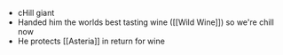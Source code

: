 - cHill giant
- Handed him the worlds best tasting wine ([[Wild Wine]]) so we're chill now
- He protects [[Asteria]] in return for wine
